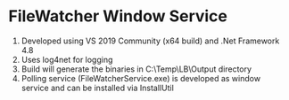 FileWatcher Window Service 
======

1. Developed using VS 2019 Community (x64 build) and .Net Framework 4.8
2. Uses log4net for logging
3. Build will generate the binaries in C:\Temp\LB\Output directory
4. Polling service (FileWatcherService.exe) is developed as window service and can be installed via InstallUtil
